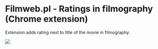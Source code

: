 # Filmweb.pl - Ratings in filmography (Chrome extension)

Extension adds rating next to title of the movie in filmography.

![](https://i.imgur.com/xqZaFOr.gif)
